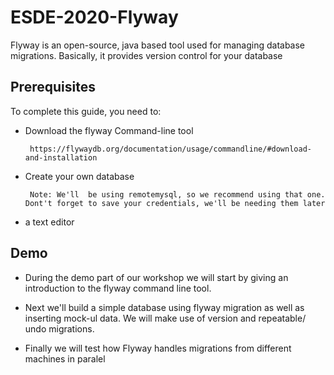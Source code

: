 # ESDE-2020-Flyway

Flyway is an open-source, java based tool used for managing database migrations. Basically, it provides version control for your database

## Prerequisites
To complete this guide, you need to:

 * Download the flyway Command-line tool 

 		https://flywaydb.org/documentation/usage/commandline/#download-and-installation

 * Create your own database

 		Note: We'll  be using remotemysql, so we recommend using that one. Dont't forget to save your credentials, we'll be needing them later

 * a text editor
 
## Demo

* During the demo part of our workshop we will start by giving an introduction to the flyway command line tool.

* Next we'll build a simple database using flyway migration as well as inserting mock-ul data.
We will make use of version and repeatable/ undo migrations.

* Finally we will test how Flyway handles migrations from different machines in paralel 
